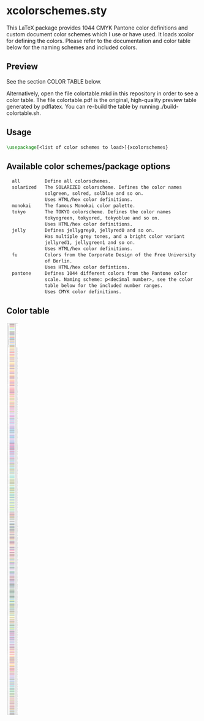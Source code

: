 xcolorschemes.sty
=================

This LaTeX package provides 1044 CMYK Pantone color definitions and
custom document color schemes which I use or have used. It loads xcolor
for defining the colors. Please refer to the documentation and color
table below for the naming schemes and included colors.

Preview
-------

See the section COLOR TABLE below.

Alternatively, open the file colortable.mkd in this repository in order
to see a color table. The file colortable.pdf is the original,
high-quality preview table generated by pdflatex. You can re-build the
table by running ./build-colortable.sh.

Usage
-----

```tex
\usepackage[<list of color schemes to load>]{xcolorschemes}
```

Available color schemes/package options
---------------------------------------

```
  all         Define all colorschemes.
  solarized   The SOLARIZED colorscheme. Defines the color names
              solgreen, solred, solblue and so on.
              Uses HTML/hex color definitions.
  monokai     The famous Monokai color palette.
  tokyo       The TOKYO colorscheme. Defines the color names
              tokyogreen, tokyored, tokyoblue and so on.
              Uses HTML/hex color definitions.
  jelly       Defines jellygrey0, jellyred0 and so on.
              Has multiple grey tones, and a bright color variant
              jellyred1, jellygreen1 and so on.
              Uses HTML/hex color definitions.
  fu          Colors from the Corporate Design of the Free University
              of Berlin.
              Uses HTML/hex color defintions.
  pantone     Defines 1044 different colors from the Pantone color
              scale. Naming scheme: p<decimal number>, see the color
              table below for the included number ranges.
              Uses CMYK color definitions.
```

Color table
-----------

![Color scheme preview](https://raw.githubusercontent.com/2ion/xcolorschemes.sty/master/colortable.png)
